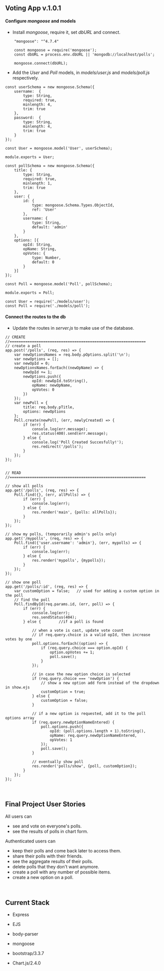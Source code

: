 ## Voting App v.1.0.1
#### Configure *mongoose* and models

* Install *mongoose*, require it, set *dbURL* and connect.

```
	"mongoose": "^4.7.4"
```
```
	const mongoose = require('mongoose');
	const dbURL = process.env.dbURL || 'mongodb://localhost/polls';

	mongoose.connect(dbURL);
```

* Add the *User* and *Poll* models, in *models/user.js* and *models/poll.js* respectively.

```
const userSchema = new mongoose.Schema({
    username:  {
		type: String,
		required: true,
		minlength: 4,
		trim: true
	},
    password:  {
		type: String,
		minlength: 4,
		trim: true
	}
});

const User = mongoose.model('User', userSchema);

module.exports = User;
```

```
const pollSchema = new mongoose.Schema({
	title: {
		type: String,
		required: true,
		minlength: 1,
		trim: true
	},
	user: {
		id: {
			type: mongoose.Schema.Types.ObjectId,
			ref: 'User'
		},
		username: {
			type: String,
			default: 'admin'
		}
	},
	options: [{
		opId: String,
		opName: String,
		opVotes: {
			type: Number,
			default: 0
		}
	}]
});

const Poll = mongoose.model('Poll', pollSchema);

module.exports = Poll;
```
```
const User = require('./models/user');
const Poll = require('./models/poll');
```
#### Connect the routes to the db
* Update the routes in *server.js* to make use of the database.

```
// CREATE
//=============================================================
// create a poll
app.post('/polls', (req, res) => {
	var newOptionsNames = req.body.pOptions.split('\n');
	var newOptions = [];
	var newOpId = 0;
	newOptionsNames.forEach((newOpName) => {
		newOpId += 1;
		newOptions.push({
			opId: newOpId.toString(),
			opName: newOpName,
			opVotes: 0
		})
	});
	var newPoll = {
		title: req.body.pTitle,
		options: newOptions
	};
	Poll.create(newPoll, (err, newlyCreated) => {
		if (err) {
			console.log(err.message);
			res.status(400).send(err.message);
		} else {
			console.log('Poll Created Succesfully!');
			res.redirect('/polls');
		}
	});
});


// READ
//=============================================================

// show all polls
app.get('/polls', (req, res) => {
	Poll.find({}, (err, allPolls) => {
		if (err) {
			console.log(err);
		} else {
			res.render('main', {polls: allPolls});
		}
	});
});

// show my polls, (temporarily admin's polls only)
app.get('/mypolls', (req, res) => {
	Poll.find({'user.username': 'admin'}, (err, mypolls) => {
		if (err) {
			console.log(err);
		} else {
			res.render('mypolls', {mypolls});
		}
	});
});

// show one poll
app.get('/polls/:id', (req, res) => {
	var customOption = false;	// used for adding a custom option in the poll
	// find the poll
	Poll.findById(req.params.id, (err, poll) => {
		if (err) {
			console.log(err);
			res.sendStatus(404);
		} else {		//if a poll is found

			// when a vote is cast, update vote count
			// if req.query.choice is a valid opId, then increase votes by one
			poll.options.forEach((option) => {
				if (req.query.choice === option.opId) {
					option.opVotes += 1;
					poll.save();
				}
			});

			// in case the new option choice is selected
			if (req.query.choice === 'newOption') {
				// show a new option add form instead of the dropdown in show.ejs
				customOption = true;
			} else {
				customOption = false;
			}

			// if a new option is requested, add it to the poll options array
			if (req.query.newOptionNameEntered)	{
				poll.options.push({
					opId: (poll.options.length + 1).toString(),
					opName: req.query.newOptionNameEntered,
					opVotes: 1
				});
				poll.save();
			}

			// eventually show poll
			res.render('polls/show', {poll, customOption});
		}
	});
});
```


&nbsp;

## Final Project User Stories

All users can
* see and vote on everyone's polls.
* see the results of polls in chart form.

Authenticated users can
* keep their polls and come back later to access them.
* share their polls with their friends.
* see the aggregate results of their polls.
* delete polls that they don't want anymore.
* create a poll with any number of possible items.
* create a new option on a poll.

&nbsp;

## Current Stack

* Express
* EJS
* body-parser  

* mongoose


* bootstrap/3.3.7
* Chart.js/2.4.0

